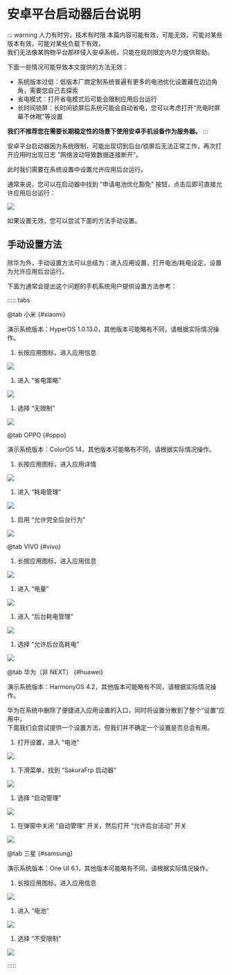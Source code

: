 # 安卓平台启动器后台说明

::: warning 人力有时穷，技术有时限
本篇内容可能有效，可能无效，可能对某些版本有效，可能对某些负载下有效，  
我们无法像某购物平台那样侵入安卓系统，只能在规则限定内尽力提供帮助。

下面一些情况可能导致本文提供的方法无效：

- 系统版本过低：低版本厂商定制系统普遍有更多的电池优化设置藏在边边角角，需要您自己去探索
- 省电模式：打开省电模式后可能会限制应用后台运行
- 长时间锁屏：长时间锁屏后系统可能会自动省电，您可以考虑打开“充电时屏幕不休眠”等设置

**我们不推荐您在需要长期稳定性的场景下使用安卓手机设备作为服务器。**
:::

安卓平台启动器因为系统限制，可能出现切到后台/锁屏后无法正常工作，再次打开应用时出现日志 "网络波动导致数据连接断开"。

此时我们需要在系统设置中设置允许应用后台运行。

通常来说，您可以在启动器中找到 “申请电池优化豁免” 按钮，点击后即可直接允许应用后台运行：

![](_images/android/btn-no-optimize.jpg)

如果设置无效，您可以尝试下面的方法手动设置。

## 手动设置方法

除华为外，手动设置方法可以总结为：进入应用设置，打开电池/耗电设定，设置为允许应用后台运行。

下面为通常会提出这个问题的手机系统用户提供设置方法参考：

::::: tabs

@tab 小米 {#xiaomi}

演示系统版本：HyperOS 1.0.13.0，其他版本可能略有不同，请根据实际情况操作。

1. 长按应用图标，进入应用信息

![](_images/android/xiaomi-1.png)

1. 进入 “省电策略”

![](_images/android/xiaomi-2.png)

1. 选择 “无限制”

![](_images/android/xiaomi-3.png)

@tab OPPO {#oppo}

演示系统版本：ColorOS 14，其他版本可能略有不同，请根据实际情况操作。

1. 长按应用图标，进入应用详情

![](_images/android/oppo-1.png)

1. 进入 “耗电管理”

![](_images/android/oppo-2.png)

1. 启用 “允许完全后台行为”

![](_images/android/oppo-3.png)

@tab VIVO {#vivo}

1. 长按应用图标，进入应用信息

![](_images/android/vivo-1.png)

1. 进入 “电量”

![](_images/android/vivo-2.png)

1. 进入 “后台耗电管理”

![](_images/android/vivo-3.png)

1. 选择 “允许后台高耗电”

![](_images/android/vivo-4.png)

@tab 华为（非 NEXT） {#huawei}

演示系统版本：HarmonyOS 4.2，其他版本可能略有不同，请根据实际情况操作。

华为在系统中删除了便捷进入应用设置的入口，同时将设置分散到了整个“设置”应用中，  
下面我们会尝试提供一个设置方法，但我们并不确定一个设置是否总会有用。

1. 打开设置，进入 “电池”

![](_images/android/huawei-1.png)

1. 下滑菜单，找到 “SakuraFrp 启动器”

![](_images/android/huawei-2.png)

1. 选择 “启动管理”

![](_images/android/huawei-3.png)

1. 在弹窗中关闭 “自动管理” 开关，然后打开 “允许后台活动” 开关

![](_images/android/huawei-4.png)

@tab 三星 {#samsung}

演示系统版本：One UI 6.1，其他版本可能略有不同，请根据实际情况操作。

1. 长按应用图标，进入应用信息

![](_images/android/samsung-1.png)

1. 进入 “电池”

![](_images/android/samsung-2.png)

1. 选择 “不受限制”

![](_images/android/samsung-3.png)

:::::
